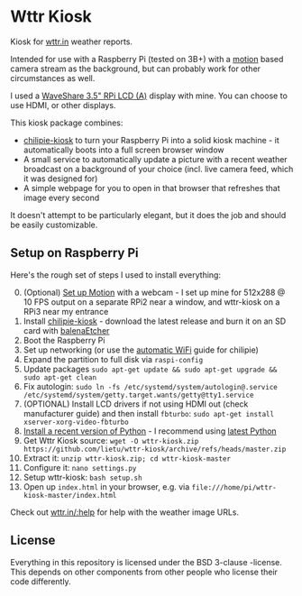 # Wttr Kiosk

Kiosk for [wttr.in](https://wttr.in) weather reports.

Intended for use with a Raspberry Pi (tested on 3B+) with a [motion](https://motion-project.github.io) based camera stream as the background, but can probably work for other circumstances as well.

I used a [WaveShare 3.5" RPi LCD (A)](https://www.waveshare.com/wiki/3.5inch_RPi_LCD_(A)) display with mine. You can choose to use HDMI, or other displays.

This kiosk package combines:

 - [chilipie-kiosk](https://github.com/futurice/chilipie-kiosk) to turn your Raspberry Pi into a solid kiosk machine - it automatically boots into a full screen browser window
 - A small service to automatically update a picture with a recent weather broadcast on a background of your choice (incl. live camera feed, which it was designed for)
 - A simple webpage for you to open in that browser that refreshes that image every second

It doesn't attempt to be particularly elegant, but it does the job and should be easily customizable.


## Setup on Raspberry Pi

Here's the rough set of steps I used to install everything:

0. (Optional) [Set up Motion](https://www.instructables.com/How-to-Make-Raspberry-Pi-Webcam-Server-and-Stream-/) with a webcam - I set up mine for 512x288 @ 10 FPS output on a separate RPi2 near a window, and wttr-kiosk on a RPi3 near my entrance
1. Install [chilipie-kiosk](https://github.com/futurice/chilipie-kiosk) - download the latest release and burn it on an SD card with [balenaEtcher](https://www.balena.io/etcher/)
2. Boot the Raspberry Pi
3. Set up networking (or use the [automatic WiFi](https://github.com/futurice/chilipie-kiosk#automatic-wifi-setup) guide for chilipie)
4. Expand the partition to full disk via `raspi-config`
5. Update packages `sudo apt-get update && sudo apt-get upgrade && sudo apt-get clean`
6. Fix autologin: `sudo ln -fs /etc/systemd/system/autologin@.service /etc/systemd/system/getty.target.wants/getty@tty1.service`
7. (OPTIONAL) Install LCD drivers if not using HDMI out (check manufacturer guide) and then install `fbturbo`: `sudo apt-get install xserver-xorg-video-fbturbo`
8. [Install a recent version of Python](https://gist.github.com/dschep/24aa61672a2092246eaca2824400d37f) - I recommend using [latest Python](https://www.python.org/downloads/source/)
9. Get Wttr Kiosk source: `wget -O wttr-kiosk.zip https://github.com/lietu/wttr-kiosk/archive/refs/heads/master.zip`
10. Extract it: `unzip wttr-kiosk.zip; cd wttr-kiosk-master`
11. Configure it: `nano settings.py`
12. Setup wttr-kiosk: `bash setup.sh`
13. Open up `index.html` in your browser, e.g. via `file:///home/pi/wttr-kiosk-master/index.html`

Check out [wttr.in/:help](https://wttr.in/:help) for help with the weather image URLs.


## License

Everything in this repository is licensed under the BSD 3-clause -license. This depends on other components from other people who license their code differently.
